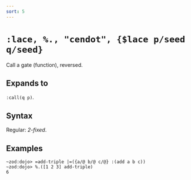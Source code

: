 ```yaml
---
sort: 5
---
```


# `:lace, %., "cendot", {$lace p/seed q/seed}`

Call a gate (function), reversed.

## Expands to

`:call(q p)`.

## Syntax

Regular: *2-fixed*.

## Examples

```
~zod:dojo> =add-triple |=({a/@ b/@ c/@} :(add a b c))
~zod:dojo> %.([1 2 3] add-triple)
6
```

